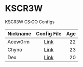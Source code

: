 # KSCR3W
KSCR3W CS:GO Configs

| Nickname        | Config File           | Age  |
| ------------- |:-------------:| -----:|
| Acew0rm     | [Link](https://raw.githubusercontent.com/HAPwebsite/KSCR3W/master/ace.cfg)| 22 |
| Chyno      | [Link](https://raw.githubusercontent.com/HAPwebsite/KSCR3W/master/dex.cfg)      |   23 |
| Dex | [Link](https://github.com/HAPwebsite/KSCR3W/)      |   20 |
